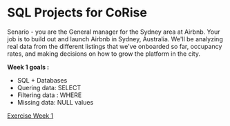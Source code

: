 # SQL Projects for CoRise 

Senario - you are the General manager for the Sydney area at Airbnb. Your job is to build out and launch Airbnb in Sydney, Australia. We'll be analyzing real data from the different listings that we've onboarded so far, occupancy rates, and making decisions on how to grow the platform in the city.

**Week 1 goals :** 
- SQL + Databases
- Quering data: SELECT
- Filtering data : WHERE 
- Missing data: NULL values

[Exercise Week 1 ](https://github.com/sgreenley/SQL-fundamentals/blob/main/Stuart_Greenley_Week_1_Project_SQLCC.ipynb)